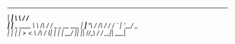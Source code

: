 
  ______       __          __            
 |  ____|      \ \        / /            
 | |__ _ ____  _\ \  /\  / /_ _ _ __ ___ 
 |  __| '__\ \/ /\ \/  \/ / _` | '__/ _ \
 | |  | |   >  <  \  /\  / (_| | | |  __/
 |_|  |_|  /_/\_\  \/  \/ \__,_|_|  \___|
                                         
                                         
